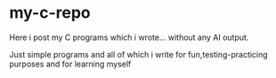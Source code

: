 # my-c-repo
Here i post my C programs which i wrote... without any AI output.

Just simple programs and all of which i write for fun,testing-practicing purposes and for learning myself
